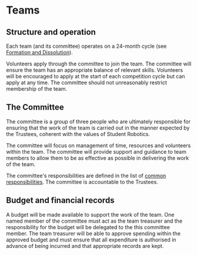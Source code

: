 # Teams

## Structure and operation

Each team (and its committee) operates on a 24-month cycle (see [Formation and Dissolution](committee-membership.md)).

Volunteers apply through the committee to join the team. The committee will ensure the team has an appropriate balance of relevant skills. Volunteers will be encouraged to apply at the start of each competition cycle but can apply at any time. The committee should not unreasonably restrict membership of the team.

## The Committee

The committee is a group of three people who are ultimately responsible for ensuring that the work of the team is carried out in the manner expected by the Trustees, coherent with the values of Student Robotics. 

The committee will focus on management of time, resources and volunteers within the team. The committee will provide support and guidance to team members to allow them to be as effective as possible in delivering the work of the team. 

The committee's responsibilities are defined in the list of [common responsibilities](common-responsibilities.md). The committee is accountable to the Trustees. 

## Budget and financial records

A budget will be made available to support the work of the team. One named member of the committee must act as the team treasurer and the responsibility for the budget will be delegated to the this committee member. The team treasurer will be able to approve spending within the approved budget and must ensure that all expenditure is authorised in advance of being incurred and that appropriate records are kept. 
